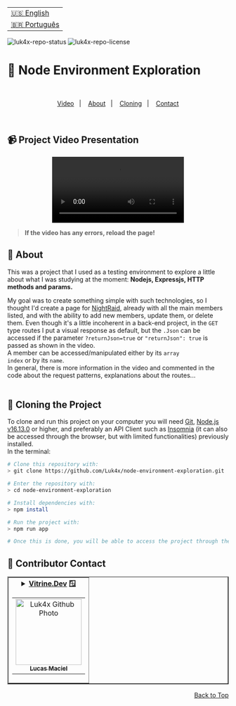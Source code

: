 <table align="right">
  <tr>
    <td>
      <a href="readme-en.md">🇺🇸 English</a>
    </td>
  </tr>
  <tr>
    <td>
      <a href="README.md">🇧🇷 Português</a>
    </td>
  </tr>
</table>

![luk4x-repo-status](https://img.shields.io/badge/Status-Finished-lightgrey?style=for-the-badge&logo=headspace&logoColor=green&color=lightgrey)
![luk4x-repo-license](https://img.shields.io/github/license/Luk4x/node-environment-exploration?style=for-the-badge&logo=unlicense&logoColor=lightgrey)
# 🧐 Node Environment Exploration

<br>
<p align="center">
  <a href="#-project-video-presentation">Video</a>&nbsp;&nbsp;&nbsp;|&nbsp;&nbsp;&nbsp;
  <a href="#-about">About</a>&nbsp;&nbsp;&nbsp;|&nbsp;&nbsp;&nbsp;
  <a href="#-cloning-the-project">Cloning</a>&nbsp;&nbsp;&nbsp;|&nbsp;&nbsp;&nbsp;
  <a href="#-contributor-contact">Contact</a>
</p>
<br>

## 📹 Project Video Presentation
<div align="center">
  <video src="https://user-images.githubusercontent.com/86276393/164738153-1c1c7df2-d5a3-46e7-9417-27c00df6e321.mp4" />
</div>

> **If the video has any errors, reload the page!**<br>

## 📝 About

This was a project that I used as a testing environment to explore a little about what I was studying at the moment: <b>Nodejs, Expressjs, HTTP methods and params.</b>
<br>

My goal was to create something simple with such technologies, so I thought I'd create a page for [NightRaid](https://akamegakill.fandom.com/wiki/Night_Raid), already with all the main members listed, and with the ability to add new members, update them, or delete them.
Even though it's a little incoherent in a back-end project, in the <code>GET</code> type routes I put a visual response as default, but the <code>.Json</code> can be accessed if the parameter <code>?returnJson=true</code> or <code>"returnJson": true</code> is passed as shown in the video.<br>
A member can be accessed/manipulated either by its <code>array index</code> or by its <code>name</code>.<br>
In general, there is more information in the video and commented in the code about the request patterns, explanations about the routes...
<br><br>

## 📖 Cloning the Project

To clone and run this project on your computer you will need [Git](https://git-scm.com/), [Node.js v16.13.0](https://nodejs.org/en/) or higher, and preferably an API Client such as [Insomnia](https://insomnia.rest/) (it can also be accessed through the browser, but with limited functionalities) previously installed.<br>In the terminal:

```bash
# Clone this repository with:
> git clone https://github.com/Luk4x/node-environment-exploration.git

# Enter the repository with:
> cd node-environment-exploration

# Install dependencies with: 
> npm install

# Run the project with:
> npm run app

# Once this is done, you will be able to access the project through the link that will appear in the terminal! (something like http://localhost:3000/)
```

## 🤝 Contributor Contact

<table border="2">
  <tr>
    <td align="center">
      <details>
        <summary>
          <b><a href="https://cursos.alura.com.br/vitrinedev/lucasmacielf">Vitrine.Dev</a> 🪟</b>
          <table>
            <tr>
              <td align="center">
                <a href="https://github.com/Luk4x">
                  <img src="https://avatars.githubusercontent.com/Luk4x" width="150px;" alt="Luk4x Github Photo"/>
                </a>
                <br>
                <a href="https://www.linkedin.com/in/lucasmacielf/">
                  <sub>
                    <b>Lucas Maciel</b>
                  </sub>
                </a>
              </td>
            </tr>
          </table>
        </summary>

| :placard: Vitrine.Dev | Lucas Maciel |
| -------------  | --- |
| :sparkles: Name        | **🧐 Node Environment Exploration**
| :label: Technologies | javascript, nodejs, expressjs, http
| :camera: Img         | ![](https://user-images.githubusercontent.com/86276393/202922123-fd34595f-c58e-4141-84ac-01228a4cb377.png#vitrinedev)

</details>
</td>
</tr>
</table>

<p align="right">
  <a href="#-node-environment-exploration">Back to Top</a>
</p>
